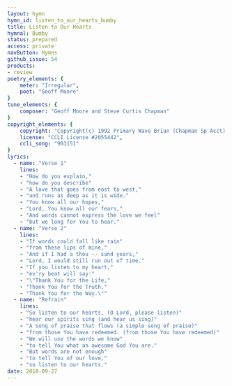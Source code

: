 ```yaml
---
layout: hymn
hymn_id: listen_to_our_hearts_bumby
title: Listen to Our Hearts
hymnal: Bumby
status: prepared
access: private
navButton: Hymns
github_issue: 54
products:
- review
poetry_elements: {
    meter: "Irregular",
    poet: "Geoff Moore"
}
tune_elements: {
    composer: "Geoff Moore and Steve Curtis Chapman"
}
copyright_elements: {
    copyright: "Copyright(c) 1992 Primary Wave Brian (Chapman Sp Acct) Songs On The ForefrontSparrow Song",
    license: "CCLI License #2055442",
    ccli_song: "903151"
}
lyrics:
  - name: "Verse 1"
    lines:
    - "How do you explain,"
    - "how do you describe"
    - "A love that goes from east to west,"
    - "and runs as deep as it is wide."
    - "You know all our hopes,"
    - "Lord, You know all our fears,"
    - "And words cannot express the love we feel"
    - "but we long for You to hear."
  - name: "Verse 2"
    lines:
    - "If words could fall like rain"
    - "from these lips of mine,"
    - "And if I had a thou -- sand years,"
    - "Lord, I would still run out of time."
    - "If you listen to my heart,"
    - "ev'ry beat will say:"
    - "\"Thank You for the Life,"
    - "Thank You for the Truth,"
    - "Thank You for the Way.\""
  - name: "Refrain"
    lines:
    - "So listen to our hearts, (O Lord, please listen)"
    - "hear our spirits sing (and hear us sing)"
    - "A song of praise that flows (a simple song of praise)"
    - "from those You have redeemed. (from those You have redeemed)"
    - "We will use the words we know"
    - "to tell You what an awesome God You are."
    - "But words are not enough"
    - "to tell You of our love,"
    - "so listen to our hearts."
date: 2018-09-27
---
```


